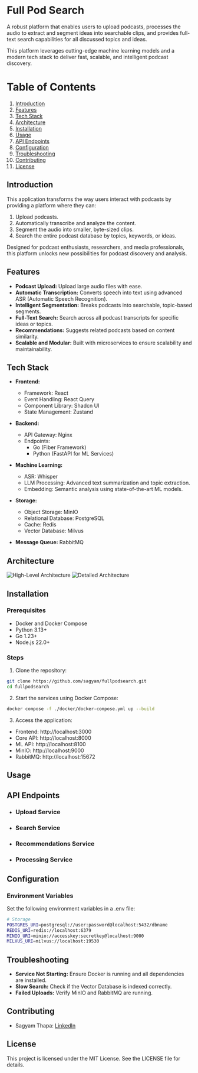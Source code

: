 # Full Pod Search

A robust platform that enables users to upload podcasts, processes the audio to extract and segment ideas into searchable clips, and provides full-text search capabilities for all discussed topics and ideas.


This platform leverages cutting-edge machine learning models and a modern tech stack to deliver fast, scalable, and intelligent podcast discovery.

# Table of Contents
1. [Introduction](#introduction)
2. [Features](#features)
3. [Tech Stack](#tech-stack)
4. [Architecture](#architecture)
5. [Installation](#installation)
6. [Usage](#usage)
7. [API Endpoints](#api-endpoints)
8. [Configuration](#configuration)
9. [Troubleshooting](#troubleshooting)
10. [Contributing](#contributing)
11. [License](#license)


## Introduction
This application transforms the way users interact with podcasts by providing a platform where they can:

1. Upload podcasts.
2. Automatically transcribe and analyze the content.
3. Segment the audio into smaller, byte-sized clips.
4. Search the entire podcast database by topics, keywords, or ideas.

Designed for podcast enthusiasts, researchers, and media professionals, this platform unlocks new possibilities for podcast discovery and analysis.

## Features
- **Podcast Upload:** Upload large audio files with ease.
- **Automatic Transcription:** Converts speech into text using advanced ASR (Automatic Speech Recognition).
- **Intelligent Segmentation:** Breaks podcasts into searchable, topic-based segments.
- **Full-Text Search:** Search across all podcast transcripts for specific ideas or topics.
- **Recommendations:** Suggests related podcasts based on content similarity.
- **Scalable and Modular:** Built with microservices to ensure scalability and maintainability.

## Tech Stack
- **Frontend:**
	- Framework: React
    - Event Handling: React Query
    - Component Library: Shadcn UI
    - State Management: Zustand

- **Backend:**
    - API Gateway: Nginx
    - Endpoints:
       - Go (Fiber Framework)
       - Python (FastAPI for ML Services)

- **Machine Learning:**
    - ASR: Whisper
    - LLM Processing: Advanced text summarization and topic extraction.
    - Embedding: Semantic analysis using state-of-the-art ML models.

- **Storage:**
    - Object Storage: MinIO
    - Relational Database: PostgreSQL
    - Cache: Redis
    - Vector Database: Milvus

- **Message Queue:** RabbitMQ

## Architecture
<img alt="High-Level Architecture" src="./docs/architecture.png"/>
<img alt="Detailed Architecture" src="./docs/workflow.png"/>


## Installation
### Prerequisites
- Docker and Docker Compose
- Python 3.13+
- Go 1.23+
- Node.js 22.0+

### Steps
1. Clone the repository:
```bash
git clone https://github.com/sagyam/fullpodsearch.git
cd fullpodsearch
```

2. Start the services using Docker Compose:
```bash
docker compose -f ./docker/docker-compose.yml up --build
```

3. Access the application:
- Frontend: http://localhost:3000
- Core API: http://localhost:8000
- ML API: http://localhost:8100
- MinIO: http://localhost:9000
- RabbitMQ: http://localhost:15672

## Usage

## API Endpoints
- ### Upload Service
- ### Search Service
- ### Recommendations Service
- ### Processing Service

## Configuration

### Environment Variables
Set the following environment variables in a .env file:
```bash
# Storage
POSTGRES_URI=postgresql://user:password@localhost:5432/dbname
REDIS_URI=redis://localhost:6379
MINIO_URI=minio://accesskey:secretkey@localhost:9000
MILVUS_URI=milvus://localhost:19530

```

## Troubleshooting

- **Service Not Starting:** Ensure Docker is running and all dependencies are installed.
- **Slow Search:** Check if the Vector Database is indexed correctly.
- **Failed Uploads:** Verify MinIO and RabbitMQ are running.

## Contributing
- Sagyam Thapa: [LinkedIn](https://www.linkedin.com/in/sagyam/)

## License
This project is licensed under the MIT License. See the LICENSE file for details.